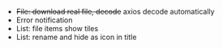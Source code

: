 * ~~File: download real file, decode~~ axios decode automatically
* Error notification
* List: file items show tiles
* List: rename and hide as icon in title
